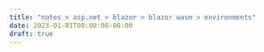 ```yaml
---
title: "notes > asp.net > blazor > blazor wasm > environments"
date: 2023-01-01T00:00:00-06:00
draft: true
---
```

